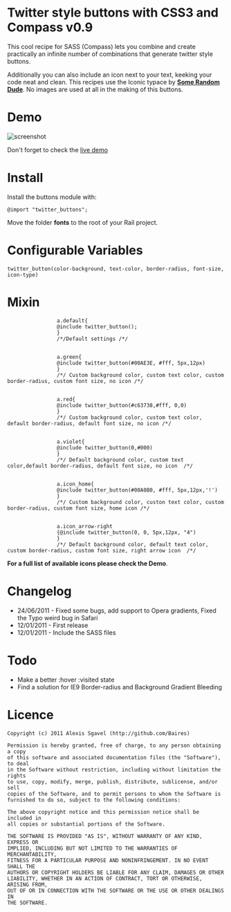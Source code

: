 Twitter style buttons with CSS3 and Compass v0.9
===========

This cool recipe for SASS (Compass) lets you combine and create 
practically an infinite number of combinations that generate twitter style buttons.

Additionally you can also include an icon next to your text, keeking your code neat and clean.
This recipes use the Iconic typace by [**Some Random Dude**](http://somerandomdude.com/projects/iconic/).
No images are used at all in the making of this buttons.


Demo
====

![screenshot](http://eliseos.net/test/compass_css3_buttons/twitter_style_buttons.png)

Don't forget to check the [live demo](http://a00.com.ar/compass_css3_buttons/)


Install
=======

Install the buttons module with:

    @import "twitter_buttons";
    

Move the folder **fonts** to the root of your Rail project.

Configurable Variables
======================

	twitter_button(color-background, text-color, border-radius, font-size, icon-type)


Mixin
=====

                    a.default{
                    @include twitter_button();
                    }
                    /*/Default settings /*/
                    
                    
                    a.green{
                    @include twitter_button(#00AE3E, #fff, 5px,12px)
                    }
                    /*/ Custom background color, custom text color, custom border-radius, custom font size, no icon /*/
                    
                    
                    a.red{
                    @include twitter_button(#c63738,#fff, 0,0)
                    }
                    /*/ Custom background color, custom text color, default border-radius, default font size, no icon /*/
                    
                    
                    a.violet{
                    @include twitter_button(0,#000)
                    }
                    /*/ Default background color, custom text color,default border-radius, default font size, no icon  /*/
					
					
					a.icon_home{
                    @include twitter_button(#00A0B0, #fff, 5px,12px,'!')
                    }
                    /*/ Custom background color, custon text color, custom border-radius, custom font size, home icon /*/
                    
                    
                    a.icon_arrow-right 
					{@include twitter_button(0, 0, 5px,12px, "4") 
					}
					/*/ Default background color, default text color, custom border-radius, custom font size, right arrow icon  /*/
	

**For a full list of available icons please check the Demo**.


Changelog
=========
* 24/06/2011 - Fixed some bugs, add support to Opera gradients, Fixed the Typo weird bug in Safari
* 12/01/2011 - First release
* 12/01/2011 - Include the SASS files 


Todo
====

* Make a better :hover :visited state
* Find a solution  for IE9 Border-radius and Background Gradient Bleeding

Licence
=======

    Copyright (c) 2011 Alexis Sgavel (http://github.com/Baires)
    
    Permission is hereby granted, free of charge, to any person obtaining a copy
    of this software and associated documentation files (the "Software"), to deal
    in the Software without restriction, including without limitation the rights
    to use, copy, modify, merge, publish, distribute, sublicense, and/or sell
    copies of the Software, and to permit persons to whom the Software is
    furnished to do so, subject to the following conditions:
    
    The above copyright notice and this permission notice shall be included in
    all copies or substantial portions of the Software.
    
    THE SOFTWARE IS PROVIDED "AS IS", WITHOUT WARRANTY OF ANY KIND, EXPRESS OR
    IMPLIED, INCLUDING BUT NOT LIMITED TO THE WARRANTIES OF MERCHANTABILITY,
    FITNESS FOR A PARTICULAR PURPOSE AND NONINFRINGEMENT. IN NO EVENT SHALL THE
    AUTHORS OR COPYRIGHT HOLDERS BE LIABLE FOR ANY CLAIM, DAMAGES OR OTHER
    LIABILITY, WHETHER IN AN ACTION OF CONTRACT, TORT OR OTHERWISE, ARISING FROM,
    OUT OF OR IN CONNECTION WITH THE SOFTWARE OR THE USE OR OTHER DEALINGS IN
    THE SOFTWARE.
